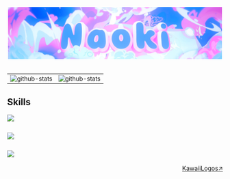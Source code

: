 <!-- -------------------------------- header -------------------------------- -->

<div align="center">
  <img width=500px src='/assets/header.png' alt="my-banner">
</div>
<br>

<!-- -------------------------------- table -------------------------------- -->

<table>
  <tr>
    <td>
      <img width=500px height=200px src="https://github-readme-stats.vercel.app/api?username=nka21&theme=github_dark_dimmed&show_icons=true&count_private=true" alt="github-stats">
    </td>
    <td>
      <img width=500px height=200px src="https://github-readme-stats.vercel.app/api/top-langs/?username=nka21&layout=compact&theme=github_dark_dimmed&count_private=true" alt="github-stats">
    </td>
  </tr>
</table>

<!-- -------------------------------- skills -------------------------------- -->

<p align="left">
  <h2>Skills</h2>
  <a href="https://skillicons.dev">
    <img src="https://skillicons.dev/icons?i=ts,java,php,rust,react,nextjs,tailwind,threejs,discordjs" />
  <h3></h3>
    <img src="https://skillicons.dev/icons?i=supabase,postgresql,docker,aws,vercel,cloudflare" />
  <h3></h3>
    <img src="https://skillicons.dev/icons?i=blender,unity,figma" />
  </a>
</p>

<!-- -------------------------------- license -------------------------------- -->
<div align='right'>
  <a href='https://github.com/SAWARATSUKI/KawaiiLogos'>KawaiiLogos↗︎</a>
</div>
